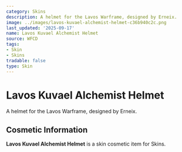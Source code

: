 ```yaml
---
category: Skins
description: A helmet for the Lavos Warframe, designed by Erneix.
image: ../images/lavos-kuvael-alchemist-helmet-c36b940c2c.png
last_updated: '2025-09-17'
name: Lavos Kuvael Alchemist Helmet
source: WFCD
tags:
- Skin
- Skins
tradable: false
type: Skin
---
```


# Lavos Kuvael Alchemist Helmet

A helmet for the Lavos Warframe, designed by Erneix.

## Cosmetic Information

**Lavos Kuvael Alchemist Helmet** is a skin cosmetic item for Skins.


